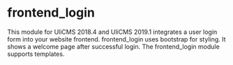 # frontend_login

This module for UliCMS 2018.4 and UliCMS 2019.1 
integrates a user login form into your website frontend.
frontend_login uses bootstrap for styling.
It shows a welcome page after successful login.
The frontend_login module supports templates.